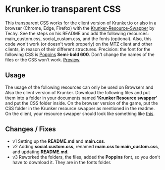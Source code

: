 # Krunker.io transparent CSS
This transparent CSS works for the client version of [Krunker.io](https://krunker.io/) or also in a browser (Chrome, Edge, Firefox) with the [Krunker-Resource-Swapper](https://github.com/Tehchy/Krunker-Resource-Swapper) by Techy. See the steps on his README and add the following resources: main_custom.css, social_custom.css, and the fonts (optional). Also, this code won't work (or doesn't work properly) on the MTZ client and other clients, in reason of their different structures. Precision: the font for the following CSS is [Poppins](https://fonts.google.com/specimen/Poppins?query=poppins) **Semi-bold 600**. Don't change the names of the files or the CSS won't work. [Preview](https://previews.dropbox.com/p/thumb/AA5D0Cm8KtrOqL0usqKB-po05IyQj0b0T_Mecvtp5ToSXxW8We91-WCBUqghsefxrgZyEiY2Aq-5GIQRLpzKSgiGQ2YQhLEeud2Bh8HTtXBVb4CmsON2YF4n_Ebr1mP3gaKFYbHycIGcHZOd7A2kUAkulhqjxQJlPwQLXEHGOIBAWfUMgehsdj9XVcuVoFHhnXTdkYc4OHPLyv8wPs4hM6qUTBuijYnVjWvty79tGZr-6orp5Aj9anFr0J_7yac0pM2dPQ6ZrGAaPOZDF4vNPoctBmRgLmbGbjO2Q-XCMYbfTnXW2OmXYT3I52gG5JsEwgtH6EfwzX5An2v-Ptwk8Aq4Kdd650PTKB7-yjryrP2AsEI5ENxtJUepzHhfxw0FvUo/p.png?fv_content=true&size_mode=5)

## Usage 
The usage of the following resources can only be used on Browsers and Also the client version of Krunker. Download the following files and put them into a folder in your documents named **'Krunker Resource swapper'** and put the CSS folder inside. On the browser version of the game, put the CSS folder in the Krunker resource swapper as mentioned in the readme. On the client, your resource swapper should look like something like [this](https://www.dropbox.com/s/k7nwz5k8xzblsiu/This.png?dl=0).

## Changes / Fixes
* v1 Setting up the **README.md** and **main.css**.
* v2 Adding **social.custom.css**, renamed **main.css to main_custom.css**, and updating **README.md**.
* v3 Reworked the folders, the files, added the **Poppins** font, so you don't have to download it. They are in the fonts folder.
